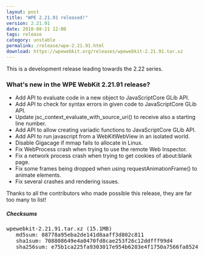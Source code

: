 ```yaml
---
layout: post
title: "WPE 2.21.91 released!"
version: 2.21.91
date: 2018-08-21 12:00
tags: release
category: unstable
permalink: /release/wpe-2.21.91.html
download: https://wpewebkit.org/releases/wpewebkit-2.21.91.tar.xz
---
```


This is a development release leading towards the 2.22 series.

### What's new in the WPE WebKit 2.21.91 release?

- Add API to evaluate code in a new object to JavaScriptCore GLib API.
- Add API to check for syntax errors in given code to JavaScriptCore GLib API.
- Update jsc_context_evaluate_with_source_uri() to receive also a starting line number.
- Add API to allow creating variadic functions to JavaScriptCore GLib API.
- Add API to run javascript from a WebKitWebView in an isolated world.
- Disable Gigacage if mmap fails to allocate in Linux.
- Fix WebProcess crash when trying to use the remote Web Inspector.
- Fix a network process crash when trying to get cookies of about:blank page.
- Fix some frames being dropped when using requestAnimationFrame() to animate elements.
- Fix several crashes and rendering issues.


Thanks to all the contributors who made possible this release, they
are far too many to list!

##### Checksums

<pre>
wpewebkit-2.21.91.tar.xz (15.1MB)
   md5sum: 08778a95eba2de141d8aaff3d802c811
   sha1sum: 708808649e4a0470fd8cae253f26c12ddfff99d4
   sha256sum: e75b1ca225fa9303017e954b6203e4f1750a7566fa852443e6fd574fd5f926b8
</pre>
